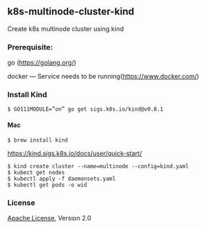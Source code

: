 ## k8s-multinode-cluster-kind
Create k8s multinode cluster using kind

### Prerequisite:

go (https://golang.org/)

docker — Service needs to be running(https://www.docker.com/)

### Install Kind 

```shell
$ GO111MODULE=”on” go get sigs.k8s.io/kind@v0.8.1
```

#### Mac

```
$ brew install kind
```
https://kind.sigs.k8s.io/docs/user/quick-start/ 

```
$ kind create cluster --name=multinode --config=kind.yaml
$ kubect get nodes
$ kubectl apply -f daemonsets.yaml
$ kubectl get pods -o wid 
```

### License
[Apache License](http://www.apache.org/licenses/LICENSE-2.0), Version 2.0
